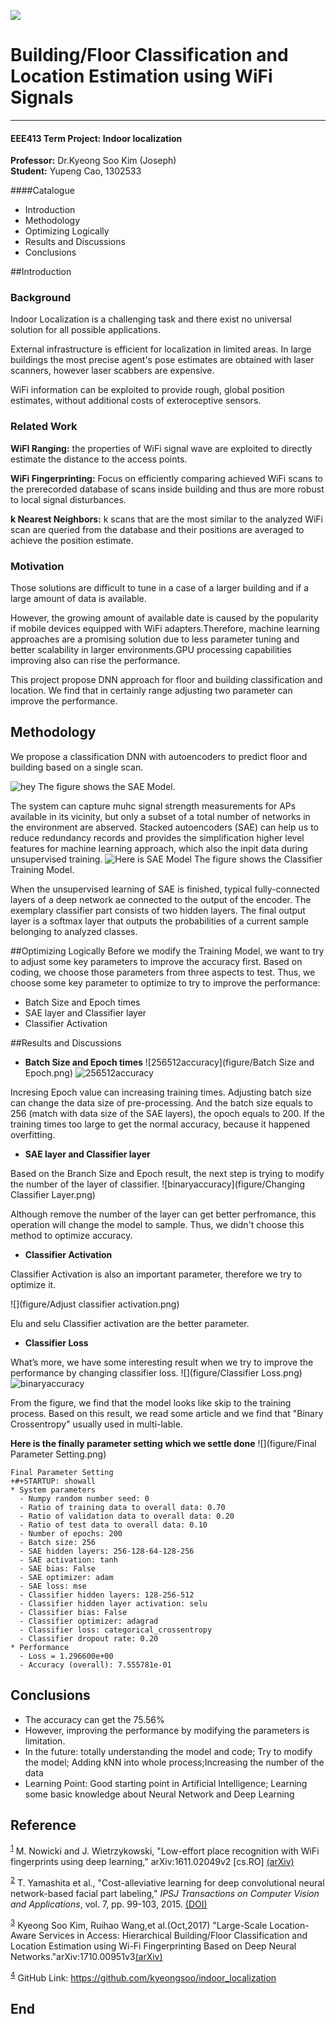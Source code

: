 ![](figure/coversheet.png)
# Building/Floor Classification and Location Estimation using WiFi Signals
***
#### **EEE413 Term Project: Indoor localization**
**Professor:** Dr.Kyeong Soo Kim (Joseph)  
**Student:** Yupeng Cao, 1302533

####Catalogue
* Introduction
* Methodology
* Optimizing Logically
* Results and Discussions 
* Conclusions

##Introduction
### Background
Indoor Localization is a challenging task and there exist no universal solution for all possible applications.

External infrastructure is efficient for localization in limited areas. In large buildings the most precise agent's pose estimates are obtained with laser scanners, however laser scabbers are expensive.

WiFi information can be exploited to provide rough, global position estimates, without additional costs of exteroceptive sensors.

### Related Work
**WiFI Ranging:** the properties of WiFi signal wave are exploited to directly estimate the distance to the access points.

**WiFi Fingerprinting:** Focus on efficiently comparing achieved WiFi scans to the prerecorded database of scans inside building and thus are more robust to local signal disturbances.

**k Nearest Neighbors:** k scans that are the most similar to the analyzed WiFi scan are queried from the database and their positions are averaged to achieve the position estimate.

### Motivation
Those solutions are difficult to tune in a case of a larger building and if a large amount of data is available.

However, the growing amount of available date is caused by the popularity if mobile devices equipped with WiFi adapters.Therefore, machine learning approaches are a promising solution due to less parameter tuning and better scalability in larger environments.GPU processing capabilities improving also can rise the performance.

This project propose DNN approach for floor and building classification and location. We find that in certainly range adjusting two parameter can improve the performance.

## Methodology
We propose a classification DNN with autoencoders to predict floor and building based on a single scan.

![hey](figure/SAE.png)
The figure shows the SAE Model. 

The system can capture muhc signal strength measurements for APs available in its vicinity, but only a subset of a total number of networks in the environment are abserved. Stacked autoencoders (SAE) can help us to reduce redundancy records and provides the simplification higher level features for machine learning approach, which also the inpit data during unsupervised training.
![Here is SAE Model](figure/Training.png)
The figure shows the Classifier Training Model.

When the unsupervised learning of SAE is finished, typical fully-connected layers of a deep network ae connected to the output of the encoder. The exemplary classifier part consists of two hidden layers. The final output layer is a softmax layer that outputs the probabilities of a current sample belonging to analyzed classes. 


##Optimizing Logically
Before we modify the Training Model, we want to try to adjust some key parameters to improve the accuracy first. Based on coding, we choose those parameters from three aspects to test.
Thus, we choose some key parameter to optimize to try to improve the performance:

* Batch Size and Epoch times
* SAE layer and Classifier layer
* Classifier Activation


##Results and Discussions 
* **Batch Size and Epoch times**
![256512accuracy](figure/Batch Size and Epoch.png)
![256512accuracy](figure/256512.png)

Incresing Epoch value can increasing training times.
Adjusting batch size can change the data size of pre-processing. And the batch size equals to 256 (match with data size of the SAE layers), the opoch equals to 200. If the training times too large to get the normal accuracy, because it happened overfitting.

* **SAE layer and Classifier layer**

Based on the Branch Size and Epoch result, the next step is trying to modify the number of the layer of classifier.
![binaryaccuracy](figure/Changing Classifier Layer.png)

Although remove the number of the layer can get better perfromance, this operation will change the model to sample. Thus, we didn't choose this method to optimize accuracy. 

* **Classifier Activation**

Classifier Activation is also an important parameter, therefore we try to optimize it.

![](figure/Adjust classifier activation.png)

Elu and selu Classifier activation are the better parameter.

* **Classifier Loss**

What’s more, we have some interesting result when we try to improve the performance by changing classifier loss.
![](figure/Classifier Loss.png)
![binaryaccuracy](figure/binary.png)

From the figure, we find that the model looks like skip to the training process. Based on this result, we read some article and we find that "Binary Crossentropy" usually used in multi-lable. 

**Here is the finally parameter setting which we settle done**
![](figure/Final Parameter Setting.png)


```
Final Parameter Setting
+#+STARTUP: showall
* System parameters
  - Numpy random number seed: 0
  - Ratio of training data to overall data: 0.70
  - Ratio of validation data to overall data: 0.20
  - Ratio of test data to overall data: 0.10
  - Number of epochs: 200
  - Batch size: 256
  - SAE hidden layers: 256-128-64-128-256
  - SAE activation: tanh
  - SAE bias: False
  - SAE optimizer: adam
  - SAE loss: mse
  - Classifier hidden layers: 128-256-512
  - Classifier hidden layer activation: selu
  - Classifier bias: False
  - Classifier optimizer: adagrad
  - Classifier loss: categorical_crossentropy
  - Classifier dropout rate: 0.20
* Performance
  - Loss = 1.296600e+00
  - Accuracy (overall): 7.555781e-01

```


## Conclusions
* The accuracy can get the 75.56%
* However, improving the performance by modifying the parameters is limitation.
* In the future: totally understanding the model and code; Try to modify the model; Adding kNN into whole process;Increasing the number of the data
* Learning Point: Good starting point in Artificial Intelligence; Learning some basic knowledge about Neural Network and Deep Learning


## Reference  
<sup><a id="fn.1" class="footnum" href="#fnr.1">1</a></sup> M. Nowicki and J. Wietrzykowski, "Low-effort place recognition with WiFi fingerprints using deep learning," arXiv:1611.02049v2 [cs.RO] [(arXiv)](https://arxiv.org/abs/1611.02049v2)

<sup><a id="fn.2" class="footnum" href="#fnr.2">2</a></sup> T. Yamashita et al., "Cost-alleviative learning for deep convolutional neural network-based facial part labeling," *IPSJ Transactions on Computer Vision and Applications*, vol. 7, pp. 99-103, 2015. [(DOI)](http://doi.org/10.2197/ipsjtcva.7.99)

<sup><a id="fn.3" class="footnum" href="#fnr.3">3</a></sup> Kyeong Soo Kim, Ruihao Wang,et al.(Oct,2017) "Large-Scale Location-Aware Services in Access: Hierarchical Building/Floor Classification and Location Estimation using Wi-Fi Fingerprinting Based on Deep Neural Networks."arXiv:1710.00951v3[(arXiv)](https://arxiv.org/abs/1710.00951)

<sup><a id="fn.4" class="footnum" href="#fnr.4">4</a></sup> 
GitHub Link: https://github.com/kyeongsoo/indoor_localization

## End
